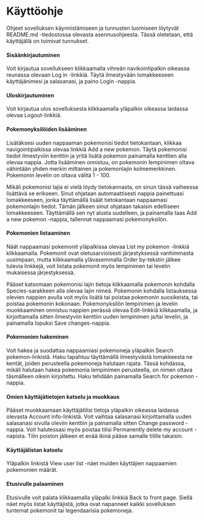 # Käyttöohje
Ohjeet sovelluksen käynnistämiseen ja tunnusten luomiseen löytyvät README.md -tiedostossa olevasta asennusohjeesta. Tässä oletetaan, että käyttäjällä on toimivat tunnukset.

#### Sisäänkirjautuminen
Voit kirjautua sovellukseen klikkaamalla vihreän navikointipalkin oikeassa reunassa olevaan Log in -linkkiä. Täytä ilmestyvään lomakkeeseen käyttäjänimesi ja salasanasi, ja paino Login -nappia.

#### Uloskirjautuminen
Voit kirjautua ulos sovelluksesta klikkaamalla yläpalkin oikeassa laidassa olevaa Logout-linkkiä.

#### Pokemonyksilöiden lisääminen
Lisätäksesi uuden nappaaman pokemonisi tiedot tietokantaan, klikkaa navigointipalkissa olevaa linkkiä Add a new pokemon. Täytä pokemonisi tiedot ilmestyviin kenttiin ja yritä lisätä pokemon painamalla kenttien alla olevaa nappia. Jotta lisääminen onnistuu, on pokemonin lempinimen oltava vähintään yhden merkin mittainen ja pokemonlajin kolmemerkkinen. Pokemonin levelin on oltava välitä 1 - 100. 

Mikäli pokemonisi lajia ei vielä löydy tietokannasta, on sinun tässä vaiheessa lisättävä se erikseen. Sinut ohjataan automaattisesti nappia painettuasi lomakkeeseen, jonka täyttämällä lisäät tietokantaan nappaamasi pokemonlajin tiedot. Tämän jälkeen sinut ohjataan takaisin edelliseen lomakkeeseen. Täyttämällä sen nyt alusta uudelleen, ja painamalla taas Add a new pokemon -nappia, tallennat nappaamasi pokemonyksilön.

#### Pokemonien listaaminen
Näät nappaamasi pokemonit yläpalkissa olevaa List my pokemon -linkkiä klikkaamalla. Pokemonit ovat oletusarvioisesti järjestyksessä vanhimmasta uusimpaan, mutta klikkaamalla ylävasemmalla Order by-tekstin jälkee tulevia linkkejä, voit listata pokemonit myös lempinimen tai levelin mukaisessa järjestyksessä.

Pääset katsomaan pokemonisi lajin tietoja klikkaamalla pokemonin kohdalla Species-sarakkeen alla olevaa lajin nimeä. Pokemonin kohdalla listauksessa olevien nappien avulla voit myös lisätä tai poistaa pokemonin suosikeista, tai poistaa pokemonin kokonaan. Pokemonyksilön lempinimen ja levelin muokkaaminen onnistuu nappien perässä olevaa Edit-linkkiä klikkaamalla, ja kirjoittamalla sitten ilmestyviin kenttiin uuden lempinimen ja/tai levelin, ja painamalla lopuksi Save changes-nappia.

#### Pokemonien hakeminen
Voit hakea ja suodattaa nappaamiasi pokemoneja yläpalkin Search pokemon-linkistä. Haku tapahtuu täyttämällä ilmestyvästä lomakkeesta ne kentät, joiden perusteella pokemoneja halutaan rajata. Tässä kohdassa, mikäli halutaan hakea pokemonia lempinimen perusteella, on nimen oltava täsmälleen oikein kirjoitettu. Haku tehdään painamalla Search for pokemon -nappia.

#### Omien käyttäjätietojen katselu ja muokkaus
Pääset muokkaamaan käyttäjätilisi tietoja yläpalkin oikeassa laidassa olevasta Account info-linkistä. Voit vaihtaa salasanasi kirjoittamalla uuden salasanasi sivulla oleviin kenttiin ja painamalla sitten Change password -nappia. Voit halutessasi myös poistaa tilisi Permanently delete my account -napista. Tilin poiston jälkeen et enää ikinä pääse samalle tilille takaisin.

#### Käyttäjälistan katselu
Yläpalkin linkistä View user list -näet muiden käyttäjien nappaamien pokemonien määrät.

#### Etusivulle palaaminen
Etusivulle voit palata klikkaamalla yläpalki linkkiä Back to front page. Siellä näet myös listat käyttäjistä, jotka ovat napanneet kaikki sovelluksen tuntemat pokemonit tai legendaarisia pokemoneja.
